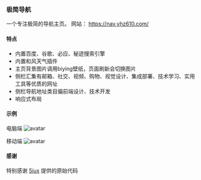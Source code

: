 ### 极简导航

一个专注极简的导航主页。
网站： https://nav.yhz610.com/

#### 特点

- 内置百度、谷歌、必应、秘迹搜索引擎 
- 内置和风天气插件
- 主页背景图片调用biying壁纸，页面刷新会切换图片
- 侧栏汇集有邮箱、社交、视频、购物、视觉设计、集成部署、技术学习、实用工具等优质的网址
- 侧栏导航地址类目偏前端设计、技术开发
- 响应式布局



#### 示例

电脑端
![avatar](https://cdn.jsdelivr.net/gh/leslieyin/dns@master/pic/example/dh/1.gif)

移动端
![avatar](https://github.com/leslieyin/dns/blob/master/pic/example/dh/2.GIF)

#### 感谢
特别感谢 [5iux](https://github.com/5iux/sou) 提供的原始代码

